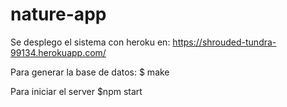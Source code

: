 # nature-app

Se desplego el sistema con heroku en:
https://shrouded-tundra-99134.herokuapp.com/

Para generar la base de datos:
\$ make

Para iniciar el server
\$npm start
